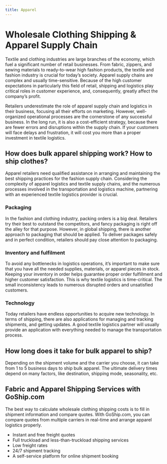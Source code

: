 ```yaml
---
title: Apparel
---
```

# Wholesale Clothing Shipping & Apparel Supply Chain

Textile and clothing industries are large branches of the economy, which fuel a significant number of retail businesses. From fabric, zippers, and sewing materials to ready-to-wear high fashion products, the textile and fashion industry is crucial for today’s society. Apparel supply chains are complex and usually time-sensitive. Because of the high customer expectations in particularly this field of retail, shipping and logistics play critical roles in customer experience, and, consequently, greatly affect the company’s profit.

Retailers underestimate the role of apparel supply chain and logistics in their business, focusing all their efforts on marketing. However, well-organized operational processes are the cornerstone of any successful business. In the long run, it is also a cost-efficient strategy, because there are fewer errors and disruptions within the supply chain. If your customers will face delays and frustration, it will cost you more than a proper investment in textile logistics.

## How does bulk apparel shipping work? How to ship clothes?

Apparel retailers need qualified assistance in arranging and maintaining the best shipping practices for the fashion supply chain. Considering the complexity of apparel logistics and textile supply chains, and the numerous processes involved in the transportation and logistics machine, partnering with an experienced textile logistics provider is crucial.

### Packaging

In the fashion and clothing industry, packing orders is a big deal. Retailers try their best to outstand the competitors, and fancy packaging is right off the alley for that purpose. However, in global shipping, there is another approach to packaging that should be applied. To deliver packages safely and in perfect condition, retailers should pay close attention to packaging.

### Inventory and fulfilment

To avoid any bottlenecks in logistics operations, it’s important to make sure that you have all the needed supplies, materials, or apparel pieces in stock. Keeping your inventory in order helps guarantee proper order fulfillment and higher customer satisfaction. This is why textile logistics is time-critical. The small inconsistency leads to numerous disrupted orders and unsatisfied customers.

### Technology

Today retailers have endless opportunities to acquire new technology. In terms of shipping, there are also applications for managing and tracking shipments, and getting updates. A good textile logistics partner will usually provide an application with everything needed to manage the transportation process.

## How long does it take for bulk apparel to ship?

Depending on the shipment volume and the carrier you choose, it can take from 1 to 5 business days to ship bulk apparel. The ultimate delivery times depend on many factors, like destination, shipping mode, seasonality, etc.

## Fabric and Apparel Shipping Services with GoShip.com

The best way to calculate wholesale clothing shipping costs is to fill in shipment information and compare quotes. With GoShip.com, you can compare quotes from multiple carriers in real-time and arrange apparel logistics properly.

* Instant and free freight quotes 
* Full truckload and less-than-truckload shipping services 
* Low freight rates
* 24/7 shipment tracking
* A self-service platform for online shipment booking